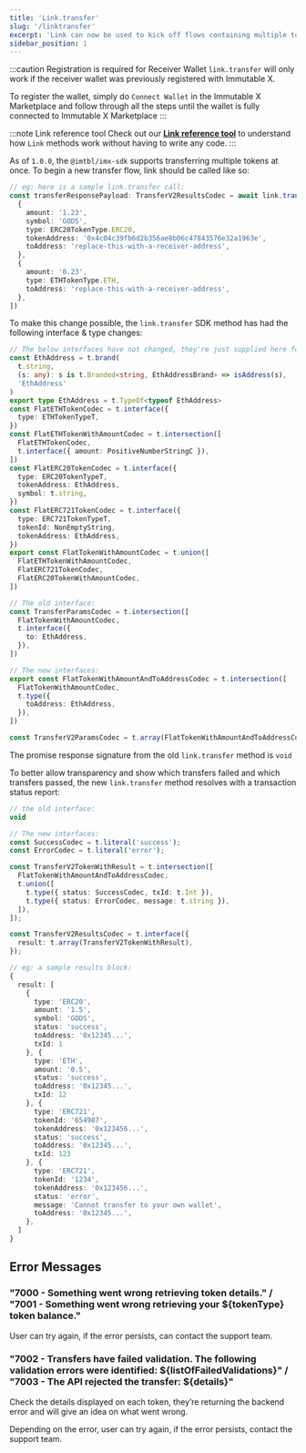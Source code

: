 ```yaml
---
title: 'Link.transfer'
slug: '/linktransfer'
excerpt: 'Link can now be used to kick off flows containing multiple token transfers'
sidebar_position: 1
---
```


:::caution Registration is required for Receiver Wallet
`link.transfer` will only work if the receiver wallet was previously registered with Immutable X.

To register the wallet, simply do `Connect Wallet` in the Immutable X Marketplace and follow through all the steps until the wallet is fully connected to Immutable X Marketplace
:::

:::note Link reference tool
Check out our **[Link reference tool](https://tools.immutable.com/link-reference/)** to understand how `Link` methods work without having to write any code.
:::

As of `1.0.0`, the `@imtbl/imx-sdk` supports transferring multiple tokens at once. To begin a new transfer flow, link should be called like so:

```typescript
// eg: here is a sample link.transfer call:
const transferResponsePayload: TransferV2ResultsCodec = await link.transfer([
  {
    amount: '1.23',
    symbol: 'GODS',
    type: ERC20TokenType.ERC20,
    tokenAddress: '0x4c04c39fb6d2b356ae8b06c47843576e32a1963e',
    toAddress: 'replace-this-with-a-receiver-address',
  },
  {
    amount: '0.23',
    type: ETHTokenType.ETH,
    toAddress: 'replace-this-with-a-receiver-address',
  },
])
```

To make this change possible, the `link.transfer` SDK method has had the following interface & type changes:

```typescript
// The below interfaces have not changed, they're just supplied here for context ...
const EthAddress = t.brand(
  t.string,
  (s: any): s is t.Branded<string, EthAddressBrand> => isAddress(s),
  'EthAddress'
)
export type EthAddress = t.TypeOf<typeof EthAddress>
const FlatETHTokenCodec = t.interface({
  type: ETHTokenTypeT,
})
const FlatETHTokenWithAmountCodec = t.intersection([
  FlatETHTokenCodec,
  t.interface({ amount: PositiveNumberStringC }),
])
const FlatERC20TokenCodec = t.interface({
  type: ERC20TokenTypeT,
  tokenAddress: EthAddress,
  symbol: t.string,
})
const FlatERC721TokenCodec = t.interface({
  type: ERC721TokenTypeT,
  tokenId: NonEmptyString,
  tokenAddress: EthAddress,
})
export const FlatTokenWithAmountCodec = t.union([
  FlatETHTokenWithAmountCodec,
  FlatERC721TokenCodec,
  FlatERC20TokenWithAmountCodec,
])

// The old interface:
const TransferParamsCodec = t.intersection([
  FlatTokenWithAmountCodec,
  t.interface({
    to: EthAddress,
  }),
])

// The new interfaces:
export const FlatTokenWithAmountAndToAddressCodec = t.intersection([
  FlatTokenWithAmountCodec,
  t.type({
    toAddress: EthAddress,
  }),
])

const TransferV2ParamsCodec = t.array(FlatTokenWithAmountAndToAddressCodec)
```

The promise response signature from the old `link.transfer` method is `void`

To better allow transparency and show which transfers failed and which transfers passed, the new `link.transfer` method resolves with a transaction status report:

```typescript
// the old interface:
void

// The new interfaces:
const SuccessCodec = t.literal('success');
const ErrorCodec = t.literal('error');

const TransferV2TokenWithResult = t.intersection([
  FlatTokenWithAmountAndToAddressCodec,
  t.union([
    t.type({ status: SuccessCodec, txId: t.Int }),
    t.type({ status: ErrorCodec, message: t.string }),
  ]),
]);

const TransferV2ResultsCodec = t.interface({
  result: t.array(TransferV2TokenWithResult),
});

// eg: a sample results block:
{
  result: [
    {
      type: 'ERC20',
      amount: '1.5',
      symbol: 'GODS',
      status: 'success',
      toAddress: '0x12345...',
      txId: 1
    }, {
      type: 'ETH',
      amount: '0.5',
      status: 'success',
      toAddress: '0x12345...',
      txId: 12
    }, {
      type: 'ERC721',
      tokenId: '654987',
      tokenAddress: '0x123456...',
      status: 'success',
      toAddress: '0x12345...',
      txId: 123
    }, {
      type: 'ERC721',
      tokenId: '1234',
      tokenAddress: '0x123456...',
      status: 'error',
      message: 'Cannot transfer to your own wallet',
      toAddress: '0x12345...',
    },
  ]
}
```

## Error Messages

### "7000 - Something went wrong retrieving token details." / "7001 - Something went wrong retrieving your ${tokenType} token balance."

User can try again, if the error persists, can contact the support team. 

### "7002 - Transfers have failed validation. The following validation errors were identified: ${listOfFailedValidations}" / "7003 - The API rejected the transfer: ${details}"

Check the details displayed on each token, they’re returning the backend error and will give an idea on what went wrong.

Depending on the error, user can try again, if the error persists, contact the support team.